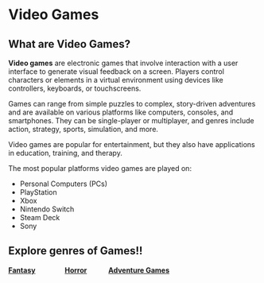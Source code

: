 # Video Games
## What are Video Games?
**Video games** are electronic games that involve interaction with a user interface to generate visual feedback on a screen. Players control characters or elements in a virtual environment using devices like controllers, keyboards, or touchscreens.

Games can range from simple puzzles to complex, story-driven adventures and are available on various platforms like computers, consoles, and smartphones. They can be single-player or multiplayer, and genres include action, strategy, sports, simulation, and more.

Video games are popular for entertainment, but they also have applications in education, training, and therapy.

The most popular platforms video games are played on:
- Personal Computers (PCs)
- PlayStation
- Xbox
- Nintendo Switch
- Steam Deck
- Sony
## Explore genres of Games!!
**[Fantasy](https://github.com/319SoftDev/wiki-project-group-row-2/blob/main/videogame/fantasy/fent.md)** &nbsp; &nbsp; &nbsp; &nbsp; &nbsp; &nbsp; &nbsp; **[Horror](https://github.com/319SoftDev/wiki-project-group-row-2/blob/main/videogame/horror/horrorfile.md)** &nbsp; &nbsp; &nbsp; &nbsp; &nbsp; **[Adventure Games](storygame/story.md)**

